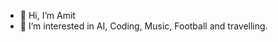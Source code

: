 - 👋 Hi, I’m Amit
- 👀 I’m interested in AI, Coding, Music, Football and travelling.

<!---
amitjoshi-pepsi/amitjoshi-pepsi is a ✨ special ✨ repository because its `README.md` (this file) appears on your GitHub profile.
You can click the Preview link to take a look at your changes.
--->
